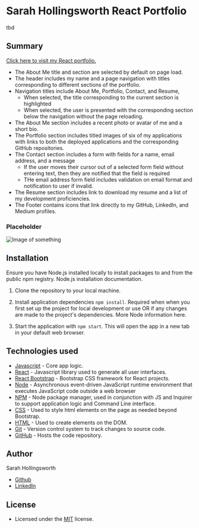 # Sarah Hollingsworth React Portfolio
tbd

## Summary
[Click here to visit my React portfolio.](https://sahhollingsworth.github.io/portfolio-react/)

* The About Me title and section are selected by default on page load.
* The header includes my name and a page navigation with titles corresponding to different sections of the portfolio.
* Navigation titles include About Me, Portfolio, Contact, and Resume, 
    * When selected, the title corresponding to the current section is highlighted
    * When selected, the user is presented with the corresponding section below the navigation without the page reloading.
* The About Me section includes a recent photo or avatar of me and a short bio.
* The Portfolio section includes titled images of six of my applications with links to both the deployed applications and the corresponding GitHub repositories.
* The Contact section includes a form with fields for a name, email address, and a message
  * If the user moves their cursor out of a selected form field without entering text, then they are notified that the field is required
  * THe email address form field includes validation on email format and notification to user if invalid.
* The Resume section includes link to download my resume and a list of my development proficiencies.
* The Footer contains icons that link directly to my GitHub, LinkedIn, and Medium profiles.

### Placeholder
![Image of something](./pathtosomephoto.jpg)

## Installation
Ensure you have Node.js installed locally to install packages to and from the public npm registry. Node.js installation documentation.

1. Clone the repository to your local machine.

2. Install application dependencies `npm install`.
Required when when you first set up the project for local development or use OR if any changes are made to the project's dependencies. More Node information here.

3. Start the application with `npm start`. This will open the app in a new tab in your default web browser. 

## Technologies used
* [Javascript](https://developer.mozilla.org/en-US/docs/Web/javascript) - Core app logic.
* [React](https://reactjs.org/) - Javascript library used to generate all user interfaces.
* [React Bootstrap](https://react-bootstrap.github.io/getting-started/introduction/) - Bootstrap CSS framework for React projects.
* [Node](https://nodejs.org/en/) - Asynchronous event-driven JavaScript runtime environment that executes JavaScript code outside a web browser
* [NPM](https://www.npmjs.com/) - Node package manager, used in conjunction with JS and Inquirer to support application logic and Command Line interface.
* [CSS](https://devdocs.io/css/) - Used to style html elements on the page as needed beyond Bootstrap.
* [HTML](https://developer.mozilla.org/en-US/docs/Web/HTML) - Used to create elements on the DOM.
* [Git](https://git-scm.com/doc) - Version control system to track changes to source code.
* [GitHub](https://docs.github.com/en) - Hosts the code repository.

## Author
Sarah Hollingsworth
* [Github](https://github.com/sahhollingsworth)
* [LinkedIn](https://www.linkedin.com/in/sarahhollingsworth/)

## License
* Licensed under the [MIT](https://opensource.org/licenses/MIT) license.